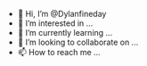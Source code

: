 - 👋 Hi, I’m @Dylanfineday
- 👀 I’m interested in ...
- 🌱 I’m currently learning ...
- 💞️ I’m looking to collaborate on ...
- 📫 How to reach me ...

<!---
Dylanfineday/Dylanfineday is a ✨ special ✨ repository because its `README.md` (this file) appears on your GitHub profile.
You can click the Preview link to take a look at your changes.
--->
